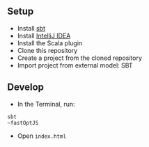 ## Setup

* Install [sbt](http://www.scala-sbt.org/download.html)
* Install [IntelliJ IDEA](https://www.jetbrains.com/idea/download)
* Install the Scala plugin
* Clone this repository
* Create a project from the cloned repository
* Import project from external model: SBT

## Develop

* In the Terminal, run:
```
sbt
~fastOptJS
```
* Open `index.html`
